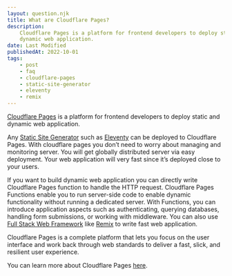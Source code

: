 ```yaml
---
layout: question.njk
title: What are Cloudflare Pages?
description:
    Cloudflare Pages is a platform for frontend developers to deploy static and
    dynamic web application.
date: Last Modified
publishedAt: 2022-10-01
tags:
    - post
    - faq
    - cloudflare-pages
    - static-site-generator
    - eleventy
    - remix
---
```


[Cloudflare Pages][1] is a platform for frontend developers to deploy static
and dynamic web application.

Any [Static Site Generator][2] such as [Eleventy][3] can be deployed to
Cloudflare Pages. With cloudflare pages you don’t need to worry about managing
and monitoring server. You will get globally distributed server via easy
deployment. Your web application will very fast since it’s deployed close to
your users.

If you want to build dynamic web application you can directly write Cloudflare
Pages function to handle the HTTP request. Cloudflare Pages Functions enable
you to run server-side code to enable dynamic functionality without running a
dedicated server. With Functions, you can introduce application aspects such as
authenticating, querying databases, handling form submissions, or working with
middleware. You can also use [Full Stack Web Framework][4] like [Remix][5] to
write fast web application.

Cloudflare Pages is a complete platform that lets you focus on the user
interface and work back through web standards to deliver a fast, slick, and
resilient user experience.

You can learn more about Cloudflare Pages [here][6].

[1]: https://pages.cloudflare.com/
[2]: /questions/what-is-static-site-generator/
[3]: /questions/what-is-eleventy/
[4]: /questions/what-is-fullstack-web-framework/
[5]: /questions/what-is-remix/
[6]: https://developers.cloudflare.com/pages
